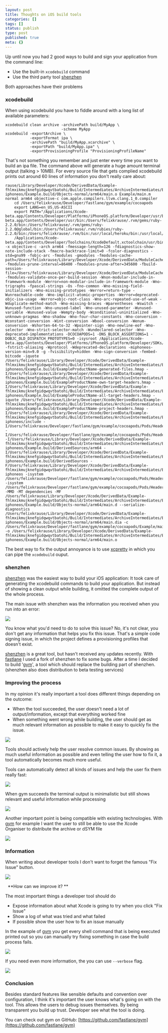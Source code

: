 ```yaml
---
layout: post
title: Thoughts on iOS build tools
categories: []
tags: []
status: publish
type: post
published: true
meta: {}
---
```


Up until now you had 2 good ways to build and sign your application from the command line:

* Use the built-in `xcodebuild` command
* Use the third party tool [shenzhen](https://github.com/nomad/shenzhen)

Both approaches have their problems

### xcodebuild

When using xcodebuild you have to fiddle around with a long list of available parameters:

```
xcodebuild clean archive -archivePath build/MyApp \
                         -scheme MyApp
xcodebuild -exportArchive \
           -exportFormat ipa \
           -archivePath "build/MyApp.xcarchive" \
           -exportPath "build/MyApp.ipa" \
           -exportProvisioningProfile "ProvisioningProfileName" 

```

That's not something you remember and just enter every time you want to build an ipa file. The command above will generate a huge amount terminal output (talking > 10MB). For every source file that gets complied xcodebuild prints out around 60 lines of information you don't really care about:

```
rause/Library/Developer/Xcode/DerivedData/Example-fhlmxikmujknefgidqwqvtbatohi/Build/Intermediates/ArchiveIntermediates/Example/IntermediateBuildFilesPath/Example.build/Release-iphoneos/Example.build/Objects-normal/arm64/main.o Example/main.m normal arm64 objective-c com.apple.compilers.llvm.clang.1_0.compiler
    cd /Users/felixkrause/Developer/fastlane/gym/example/cocoapods
    export LANG=en_US.US-ASCII
    export PATH="/Applications/Xcode-beta.app/Contents/Developer/Platforms/iPhoneOS.platform/Developer/usr/bin:/Applications/Xcode-beta.app/Contents/Developer/usr/bin:/Users/felixkrause/.rvm/gems/ruby-2.2.0/bin:/Users/felixkrause/.rvm/gems/ruby-2.2.0@global/bin:/Users/felixkrause/.rvm/rubies/ruby-2.2.0/bin:/Users/felixkrause/.rvm/bin:/usr/local/heroku/bin:/usr/local/bin:/usr/bin:/bin:/usr/sbin:/sbin"
    /Applications/Xcode-beta.app/Contents/Developer/Toolchains/XcodeDefault.xctoolchain/usr/bin/clang -x objective-c -arch arm64 -fmessage-length=126 -fdiagnostics-show-note-include-stack -fmacro-backtrace-limit=0 -fcolor-diagnostics -std=gnu99 -fobjc-arc -fmodules -gmodules -fmodules-cache-path=/Users/felixkrause/Library/Developer/Xcode/DerivedData/ModuleCache -fmodules-prune-interval=86400 -fmodules-prune-after=345600 -fbuild-session-file=/Users/felixkrause/Library/Developer/Xcode/DerivedData/ModuleCache/Session.modulevalidation -fmodules-validate-once-per-build-session -Wnon-modular-include-in-framework-module -Werror=non-modular-include-in-framework-module -Wno-trigraphs -fpascal-strings -Os -fno-common -Wno-missing-field-initializers -Wno-missing-prototypes -Werror=return-type -Wunreachable-code -Wno-implicit-atomic-properties -Werror=deprecated-objc-isa-usage -Werror=objc-root-class -Wno-arc-repeated-use-of-weak -Wduplicate-method-match -Wno-missing-braces -Wparentheses -Wswitch -Wunused-function -Wno-unused-label -Wno-unused-parameter -Wunused-variable -Wunused-value -Wempty-body -Wconditional-uninitialized -Wno-unknown-pragmas -Wno-shadow -Wno-four-char-constants -Wno-conversion -Wconstant-conversion -Wint-conversion -Wbool-conversion -Wenum-conversion -Wshorten-64-to-32 -Wpointer-sign -Wno-newline-eof -Wno-selector -Wno-strict-selector-match -Wundeclared-selector -Wno-deprecated-implementations -DCOCOAPODS=1 -DNS_BLOCK_ASSERTIONS=1 -DOBJC_OLD_DISPATCH_PROTOTYPES=0 -isysroot /Applications/Xcode-beta.app/Contents/Developer/Platforms/iPhoneOS.platform/Developer/SDKs/iPhoneOS9.0.sdk -fstrict-aliasing -Wprotocol -Wdeprecated-declarations -miphoneos-version-min=9.0 -g -fvisibility=hidden -Wno-sign-conversion -fembed-bitcode -iquote /Users/felixkrause/Library/Developer/Xcode/DerivedData/Example-fhlmxikmujknefgidqwqvtbatohi/Build/Intermediates/ArchiveIntermediates/Example/IntermediateBuildFilesPath/Example.build/Release-iphoneos/Example.build/ExampleProductName-generated-files.hmap -I/Users/felixkrause/Library/Developer/Xcode/DerivedData/Example-fhlmxikmujknefgidqwqvtbatohi/Build/Intermediates/ArchiveIntermediates/Example/IntermediateBuildFilesPath/Example.build/Release-iphoneos/Example.build/ExampleProductName-own-target-headers.hmap -I/Users/felixkrause/Library/Developer/Xcode/DerivedData/Example-fhlmxikmujknefgidqwqvtbatohi/Build/Intermediates/ArchiveIntermediates/Example/IntermediateBuildFilesPath/Example.build/Release-iphoneos/Example.build/ExampleProductName-all-target-headers.hmap -iquote /Users/felixkrause/Library/Developer/Xcode/DerivedData/Example-fhlmxikmujknefgidqwqvtbatohi/Build/Intermediates/ArchiveIntermediates/Example/IntermediateBuildFilesPath/Example.build/Release-iphoneos/Example.build/ExampleProductName-project-headers.hmap -I/Users/felixkrause/Library/Developer/Xcode/DerivedData/Example-fhlmxikmujknefgidqwqvtbatohi/Build/Intermediates/ArchiveIntermediates/Example/BuildProductsPath/Release-iphoneos/include -I/Users/felixkrause/Developer/fastlane/gym/example/cocoapods/Pods/Headers/Public -I/Users/felixkrause/Developer/fastlane/gym/example/cocoapods/Pods/Headers/Public/HexColors -I/Users/felixkrause/Library/Developer/Xcode/DerivedData/Example-fhlmxikmujknefgidqwqvtbatohi/Build/Intermediates/ArchiveIntermediates/Example/IntermediateBuildFilesPath/Example.build/Release-iphoneos/Example.build/DerivedSources/arm64 -I/Users/felixkrause/Library/Developer/Xcode/DerivedData/Example-fhlmxikmujknefgidqwqvtbatohi/Build/Intermediates/ArchiveIntermediates/Example/IntermediateBuildFilesPath/Example.build/Release-iphoneos/Example.build/DerivedSources -F/Users/felixkrause/Library/Developer/Xcode/DerivedData/Example-fhlmxikmujknefgidqwqvtbatohi/Build/Intermediates/ArchiveIntermediates/Example/BuildProductsPath/Release-iphoneos -isystem /Users/felixkrause/Developer/fastlane/gym/example/cocoapods/Pods/Headers/Public -isystem /Users/felixkrause/Developer/fastlane/gym/example/cocoapods/Pods/Headers/Public/HexColors -MMD -MT dependencies -MF /Users/felixkrause/Library/Developer/Xcode/DerivedData/Example-fhlmxikmujknefgidqwqvtbatohi/Build/Intermediates/ArchiveIntermediates/Example/IntermediateBuildFilesPath/Example.build/Release-iphoneos/Example.build/Objects-normal/arm64/main.d --serialize-diagnostics /Users/felixkrause/Library/Developer/Xcode/DerivedData/Example-fhlmxikmujknefgidqwqvtbatohi/Build/Intermediates/ArchiveIntermediates/Example/IntermediateBuildFilesPath/Example.build/Release-iphoneos/Example.build/Objects-normal/arm64/main.dia -c /Users/felixkrause/Developer/fastlane/gym/example/cocoapods/Example/main.m -o /Users/felixkrause/Library/Developer/Xcode/DerivedData/Example-fhlmxikmujknefgidqwqvtbatohi/Build/Intermediates/ArchiveIntermediates/Example/IntermediateBuildFilesPath/Example.build/Release-iphoneos/Example.build/Objects-normal/arm64/main.o

```

The best way to fix the output annoyance is to use [xcpretty](https://github.com/supermarin/xcpretty) in which you can pipe the `xcodebuild` ouput.

### shenzhen

[shenzhen](https://github.com/nomad/shenzhen) was the easiest way to build your iOS application: It took care of generating the 
xcodebuild commands to build your application. But instead of showing a clean output while building, it omitted the complete output of the whole process. 

The main issue with shenzhen was the information you received when you run into an error: 
  

![](/squarespace_images/static_545299aae4b0e9514fe30c95_54529a29e4b025a90f45cc50_55ca126de4b0389a4f272286_1439306353785__img.png_)

You know what you'd need to do to solve this issue? No, it's not clear, you don't get any information that helps you fix this issue. That's a simple code signing issue, in which the project defines a provisioning profiles that doesn't exist.

[shenzhen](https://github.com/nomad/shenzhen) is a great tool, but hasn't received any updates recently. With [fastlane](https://fastlane.tools) I used a fork of shenzhen to fix some bugs. After a time I decided to build '[gym](https://github.com/fastlane/gym)', a tool which should replace the building part of shenzhen.(shenzhen also does distribution to beta testing services)

### Improving the process


In my opinion it's really important a tool does different things depending on the outcome:

* When the tool succeeded, the user doesn't need a lot of output/information, except that everything worked fine
* When something went wrong while building, the user should get as much relevant information as possible to make it easy to quickly fix the issue.
  

![](/squarespace_images/static_545299aae4b0e9514fe30c95_54529a29e4b025a90f45cc50_55ca13e7e4b064b361d992c6_1439306731462__img.png_)
  
Tools should actively help the user resolve common issues. By showing as much useful information as possible and even telling the user how to fix it, a tool automatically becomes much more useful.

Tools can automatically detect all kinds of issues and help the user fix them really fast:
  
      
![](/squarespace_images/static_545299aae4b0e9514fe30c95_54529a29e4b025a90f45cc50_55ca166de4b0b1138d6a4216_1439307376844__img.png_)
  
When gym succeeds the terminal output is minimalistic but still shows relevant and useful information while processing
  
      
![](/squarespace_images/static_545299aae4b0e9514fe30c95_54529a29e4b025a90f45cc50_55ca17cee4b05006bdcb31f2_1439307733632__img.png_)
  
Another important point is being compatible with existing technologies. With [gym](https://github.com/fastlane/gym) for example I want the user to still be able to use the Xcode Organiser to distribute the archive or dSYM file
  
      
![](/squarespace_images/static_545299aae4b0e9514fe30c95_54529a29e4b025a90f45cc50_55ca2212e4b086b54439639f_1439310363121__img.png_)


### Information


When writing about developer tools I don't want to forget the famous "Fix Issue" button. 
  
      
![](/squarespace_images/static_545299aae4b0e9514fe30c95_54529a29e4b025a90f45cc50_55ca36d9e4b0f52348487eb0_1439315676632_CMI5gl7WUAEQ9Hg.png_)
  
 
**How can we improve it? **

The most important things a developer tool should do

* Expose information about what Xcode is going to try when you click "Fix Issue"
* Show a log of what was tried and what failed
* If possible show the user how to fix an issue manually

In the example of [gym](https://github.com/fastlane/gym) you get every shell command that is being executed printed out so you can manually try fixing something in case the build process fails.
  
      
![](/squarespace_images/static_545299aae4b0e9514fe30c95_54529a29e4b025a90f45cc50_55ca38e4e4b0a1f39d651353_1439316203336__img.png_)

If you need even more information, the you can use `--verbose` flag.
  
      
![](/squarespace_images/static_545299aae4b0e9514fe30c95_54529a29e4b025a90f45cc50_55ca39afe4b0274930ad7c1d_1439316412504__img.png_)

### Conclusion

Besides standard features like sensible defaults and convention over configuration, I think it's important the user knows what's going on with the tool. This allows the users to debug issues themselves. By being transparent you build up trust. Developer see what the tool is doing.

You can check out gym on GitHub: [https://github.com/fastlane/gym](https://github.com/fastlane/gym)
